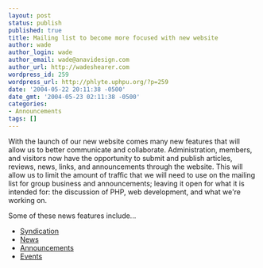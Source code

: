 ```yaml
---
layout: post
status: publish
published: true
title: Mailing list to become more focused with new website
author: wade
author_login: wade
author_email: wade@anavidesign.com
author_url: http://wadeshearer.com
wordpress_id: 259
wordpress_url: http://phlyte.uphpu.org/?p=259
date: '2004-05-22 20:11:38 -0500'
date_gmt: '2004-05-23 02:11:38 -0500'
categories:
- Announcements
tags: []
---
```

<p>With the launch of our new website comes many new features that will allow us to better communicate and collaborate. Administration, members, and visitors now have the opportunity to submit and publish articles, reviews, news, links, and announcements through the website. This will allow us to limit the amount of traffic that we will need to use on the mailing list for group business and announcements; leaving it open for what it is intended for: the discussion of PHP, web development, and what we're working on.</p>
<p>Some of these news features include...</p>
<ul>
<li><a href="http://www.uphpu.org/staticpages/index.php?page=200405211727498">Syndication</a></li>
<li><a href="http://www.uphpu.org/index.php?topic=News">News</a></li>
<li><a href="http://www.uphpu.org/index.php?topic=Announcements">Announcements</a></li>
<li><a href="http://www.uphpu.org/calendar.php">Events</a></li>
</ul>
